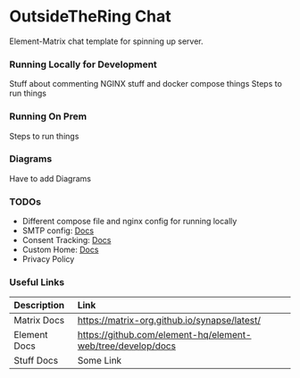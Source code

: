 # OutsideTheRing Chat
Element-Matrix  chat template for spinning up server.

### Running Locally for Development
Stuff about commenting NGINX stuff and docker compose things
Steps to run things

### Running On Prem
Steps to run things

### Diagrams
Have to add Diagrams

### TODOs
 - Different compose file and nginx config for running locally
 - SMTP config: [Docs](https://matrix-org.github.io/synapse/latest/usage/configuration/config_documentation.html#email)
 - Consent Tracking: [Docs](https://matrix-org.github.io/synapse/latest/consent_tracking.html)
 - Custom Home: [Docs](https://github.com/element-hq/element-web/blob/develop/docs/custom-home.md)
 - Privacy Policy

### Useful Links

| Description | Link |
| :--- | :--- |
| Matrix Docs | https://matrix-org.github.io/synapse/latest/ |
| Element Docs | https://github.com/element-hq/element-web/tree/develop/docs |
| Stuff Docs | Some Link |